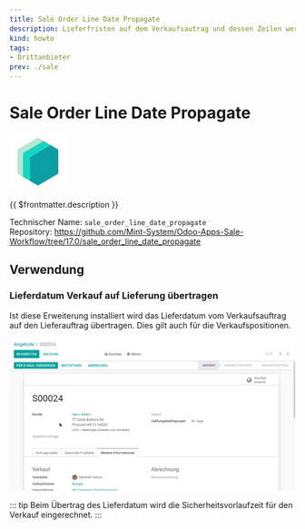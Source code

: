 ```yaml
---
title: Sale Order Line Date Propagate
description: Lieferfristen auf dem Verkaufsautrag und dessen Zeilen werden auf den Lieferauftrag übertragen.
kind: howto
tags:
- Drittanbieter
prev: ./sale
---
```

# Sale Order Line Date Propagate
![icon_oms_box](attachments/icons_odoo_mint_system.png)

{{ $frontmatter.description }}

Technischer Name: `sale_order_line_date_propagate`\
Repository: <https://github.com/Mint-System/Odoo-Apps-Sale-Workflow/tree/17.0/sale_order_line_date_propagate>

## Verwendung

### Lieferdatum Verkauf auf Lieferung übertragen

Ist diese Erweiterung installiert wird das Lieferdatum vom Verkaufsauftrag auf den Lieferauftrag übertragen. Dies gilt auch für die Verkaufspositionen.

![Sale Order Line Date Propagate](attachments/Sale%20Order%20Line%20Date%20Propagate.gif)

::: tip
Beim Übertrag des Lieferdatum wird die Sicherheitsvorlaufzeit für den Verkauf eingerechnet.
:::